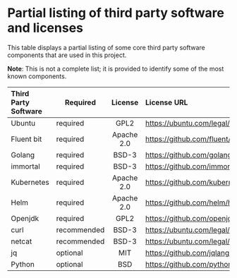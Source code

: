 # Partial listing of third party software and licenses

This table displays a partial listing of some core third party software components that are used in this project.

**Note**: This is not a complete list; it is provided to identify some of the most known components.

| Third Party Software | Required       |   License   | License URL                                                 |
|:---------------------|----------------|:-----------:|:------------------------------------------------------------|
| Ubuntu               | required       | GPL2        | https://ubuntu.com/legal/open-source-licences?release=jammy | 
| Fluent bit           | required       | Apache 2.0  | https://github.com/fluent/fluent-bit/blob/master/LICENSE    |
| Golang               | required       | BSD-3       | https://github.com/golang/go/blob/master/LICENSE            |
| immortal             | required       | BSD-3       | https://github.com/immortal/immortal/blob/master/LICENSE    |
| Kubernetes           | required       | Apache 2.0  | https://github.com/kubernetes/kubernetes/blob/master/LICENSE|
| Helm                 | required       | Apache 2.0  | https://github.com/helm/helm/blob/main/LICENSE              |
| Openjdk              | required       | GPL2        | https://github.com/openjdk/jdk/blob/master/LICENSE          |
| curl                 | recommended    | BSD-3       | https://ubuntu.com/legal/open-source-licences?release=jammy |
| netcat               | recommended    | BSD-3       | https://ubuntu.com/legal/open-source-licences?release=jammy |
| jq                   | optional       | MIT         | https://github.com/jqlang/jq                                |
| Python               | optional       | BSD         | https://github.com/python/cpython/blob/main/LICENSE         |
